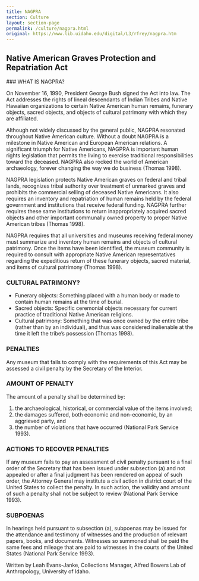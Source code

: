```yaml
---
title: NAGPRA
section: Culture
layout: section-page
permalink: /culture/nagpra.html
original: https://www.lib.uidaho.edu/digital/L3/rfrey/nagpra.htm
---
```


## Native American Graves Protection and Repatriation Act

### WHAT IS NAGPRA?

On November 16, 1990, President George Bush signed the Act into law. The Act addresses the rights of lineal descendants of Indian Tribes and Native Hawaiian organizations to certain Native American human remains, funerary objects, sacred objects, and objects of cultural patrimony with which they are affiliated.

Although not widely discussed by the general public, NAGPRA resonated throughout Native American culture. Without a doubt NAGPRA is a milestone in Native American and European American relations. A significant triumph for Native Americans, NAGPRA is important human rights legislation that permits the living to exercise traditional responsibilities toward the deceased. NAGPRA also rocked the world of American archaeology, forever changing the way we do business (Thomas 1998).

NAGPRA legislation protects Native American graves on federal and tribal lands, recognizes tribal authority over treatment of unmarked graves and prohibits the commercial selling of deceased Native Americans. It also requires an inventory and repatriation of human remains held by the federal government and institutions that receive federal funding. NAGPRA further requires these same institutions to return inappropriately acquired sacred objects and other important communally owned property to proper Native American tribes (Thomas 1998).

NAGPRA requires that all universities and museums receiving federal money must summarize and inventory human remains and objects of cultural patrimony. Once the items have been identified, the museum community is required to consult with appropriate Native American representatives regarding the expeditious return of these funerary objects, sacred material, and items of cultural patrimony (Thomas 1998).

### CULTURAL PATRIMONY?

- Funerary objects: Something placed with a human body or made to contain human remains at the time of burial.
- Sacred objects: Specific ceremonial objects necessary for current practice of traditional Native American religions.
- Cultural patrimony: Something that was once owned by the entire tribe (rather than by an individual), and thus was considered inalienable at the time it left the tribe’s possession (Thomas 1998).

### PENALTIES

Any museum that fails to comply with the requirements of this Act may be assessed a civil penalty by the Secretary of the Interior.

### AMOUNT OF PENALTY

The amount of a penalty shall be determined by:

1.  the archaeological, historical, or commercial value of the items involved;
2.  the damages suffered, both economic and non-economic, by an aggrieved party, and
3.  the number of violations that have occurred (National Park Service 1993).

### ACTIONS TO RECOVER PENALTIES

If any museum fails to pay an assessment of civil penalty pursuant to a final order of the Secretary that has been issued under subsection (a) and not appealed or after a final judgment has been rendered on appeal of such order, the Attorney General may institute a civil action in district court of the United States to collect the penalty. In such action, the validity and amount of such a penalty shall not be subject to review (National Park Service 1993).

### SUBPOENAS

In hearings held pursuant to subsection (a), subpoenas may be issued for the attendance and testimony of witnesses and the production of relevant papers, books, and documents. Witnesses so summoned shall be paid the same fees and mileage that are paid to witnesses in the courts of the United States (National Park Service 1993).

Written by Leah Evans-Janke, Collections Manager, Alfred Bowers Lab of Anthropology, University of Idaho.
